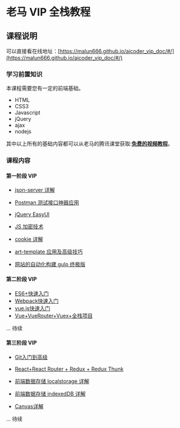 # 老马 VIP 全栈教程

## 课程说明

可以直接看在线地址：[https://malun666.github.io/aicoder_vip_doc/#/](https://malun666.github.io/aicoder_vip_doc/#/)

### 学习前置知识

本课程需要您有一定的前端基础。

- HTML
- CSS3
- Javascript
- jQuery
- ajax
- nodejs

其中以上所有的基础内容都可以从老马的腾讯课堂获取:**[免费的视频教程](https://qtxh.ke.qq.com/)**。

### 课程内容

#### 第一阶段 VIP

- [json-server 详解](docs/pages/jsonserver.md)

- [Postman 测试接口神器应用](docs/pages/postman.md)

- [jQuery EasyUI](docs/pages/jqeasyui.md)

- [JS 加密技术](docs/pages/encrypt.md)

- [cookie 详解](docs/pages/cookies.md)

- [art-template 应用及高级技巧](docs/pages/art_template.md)

- [网站的自动化构建 gulp 终极版](docs/pages/gulp.md)

#### 第二阶段 VIP

- [ES6+快速入门](./docs/pages/vip_2ES6.md)
- [Webpack快速入门](./docs/pages/vip_2webpack.md)
- [vue.js快速入门](./docs/pages/vip_2vue.md)
- [Vue+VueRouter+Vuex+全栈项目](./docs/pages/vip_2vue_pro.md)

... 待续

#### 第三阶段 VIP

- [Git入门到高级](./docs/pages/vip_3git.md)

- [React+React Router + Redux + Redux Thunk](./docs/pages/vip_3react.md)
- [前端数据存储 localstorage 详解](./docs/pages/vip_2indexedDB.md)
- [前端数据存储 indexedDB 详解](./docs/pages/vip_2indexedDB.md)
- [Canvas详解](./docs/pages/canvas.md)

... 待续